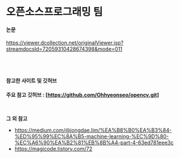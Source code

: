 # 오픈소스프로그래밍 팀
#### 논문
https://viewer.dcollection.net/originalViewer.jsp?streamdocsId=72059310428674398&mode=011

<br/> <br/>

#### 참고한 사이트 및 깃허브
**주요 참고 깃허브 : [https://github.com/Ohhyeonseo/opencv.git]**

<br/>

**그 외 참고**
- https://medium.com/@jongdae.lim/%EA%B8%B0%EA%B3%84-%ED%95%99%EC%8A%B5-machine-learning-%EC%9D%80-%EC%A6%90%EA%B2%81%EB%8B%A4-part-4-63ed781eee3c
- https://magicode.tistory.com/72
